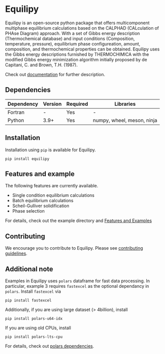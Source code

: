 # Equilipy
Equilipy is an open-source python package that offers multicomponent multiphase equilibrium calculations based on the CALPHAD (CALculation of PHAse Diagram) approach. With a set of Gibbs energy description (Thermochemical database) and input conditions (Composition, temperature, pressure), equilibrium phase configureation, amount, composition, and thermochemical properties can be obtained. Equilipy uses the Gibbs energy descriptions furnished by THERMOCHIMICA with the modified Gibbs energy minimization algorithm initially proposed by de Capitani, C. and Brown, T.H. (1987).

Check out [documentation](https://ornl.github.io/Equilipy/) for further description.

## Dependencies
|Dependency | Version  | Required | Libraries |
|---------- | -------  |--------  |-------    |
|Fortran    | -        | Yes      | -
|Python     | 3.9+     | Yes      | numpy, wheel, meson, ninja


## Installation

Installation using `pip` is available for Equilipy.
```
pip install equilipy
```

## Features and example
The following features are currently available.
- Single condition equilibrium calculations
- Batch equilibrium calculations
- Scheil-Gulliver solidification
- Phase selection

For details, check out the example directory and [Features and Examples](https://ornl.github.io/Equilipy/features.html)

## Contributing
We encourage you to contribute to Equilipy. Please see [contributing guidelines](CONTRIBUTING.md).

## Additional note
Examples in Equilipy uses `polars` dataframe for fast data processing. In particular, example 3 requires `fastexcel` as the optional dependancy in `polars`. 
Install `fastexcel` via 
```
pip install fastexcel
```
Additionally, if you are using large dataset (> 4billion), install 
```
pip install polars-u64-idx
```
If you are using old CPUs, install
```
pip install polars-lts-cpu
```
For details, check out [polars dependencies](https://docs.pola.rs/api/python/stable/reference/api/polars.show_versions.html).